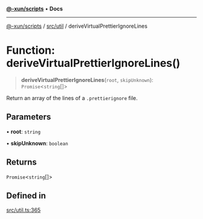 [**@-xun/scripts**](../../../README.md) • **Docs**

***

[@-xun/scripts](../../../README.md) / [src/util](../README.md) / deriveVirtualPrettierIgnoreLines

# Function: deriveVirtualPrettierIgnoreLines()

> **deriveVirtualPrettierIgnoreLines**(`root`, `skipUnknown`): `Promise`\<`string`[]\>

Return an array of the lines of a `.prettierignore` file.

## Parameters

• **root**: `string`

• **skipUnknown**: `boolean`

## Returns

`Promise`\<`string`[]\>

## Defined in

[src/util.ts:365](https://github.com/Xunnamius/xscripts/blob/4fd96d6123f1ac889c89848efd750e2454f43e43/src/util.ts#L365)

